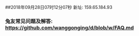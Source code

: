 ##2018年09月28日07时12分07秒 新址: 159.65.184.93
### 兔友常见问题及解答: https://github.com/wanggonging/d/blob/w/FAQ.md
